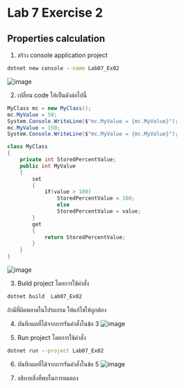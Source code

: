 # Lab 7 Exercise 2

## Properties calculation

1. สร้าง console application project

```cmd
dotnet new console --name Lab07_Ex02
```
![image](https://github.com/AnchisaPhetnoi/03376836-OOP-2566-Lab-07/assets/144197034/78ac99f0-4108-41af-ab02-3cafc4b32986)

2. เปลี่ยน code ให้เป็นดังต่อไปนี้

```cs
MyClass mc = new MyClass();
mc.MyValue = 50;
System.Console.WriteLine($"mc.MyValue = {mc.MyValue}");
mc.MyValue = 150;
System.Console.WriteLine($"mc.MyValue = {mc.MyValue}");

class MyClass
{
    private int StoredPercentValue;
    public int MyValue
    {
        set
        {   
            if(value > 100)
                StoredPercentValue = 100;
                else
                StoredPercentValue = value;
        }
        get
        {
            return StoredPercentValue;
        }
    }
}
```
![image](https://github.com/AnchisaPhetnoi/03376836-OOP-2566-Lab-07/assets/144197034/6ae401b4-58dd-48dd-bbe1-3e89ab94c8e4)

3. Build project โดยการใช้คำสั่ง

```cmd
dotnet build  Lab07_Ex02
```

ถ้ามีที่ผิดพลาดในโปรแกรม ให้แก้ไขให้ถูกต้อง

4. บันทึกผลที่ได้จากการรันคำสั่งในข้อ 3
![image](https://github.com/AnchisaPhetnoi/03376836-OOP-2566-Lab-07/assets/144197034/8190e756-ca8f-4b3e-9850-0ed16afd237c)

5. Run project โดยการใช้คำสั่ง

```cmd
dotnet run --project Lab07_Ex02
```

6. บันทึกผลที่ได้จากการรันคำสั่งในข้อ 5
![image](https://github.com/AnchisaPhetnoi/03376836-OOP-2566-Lab-07/assets/144197034/02bc1b6e-b911-4440-b4c7-f732a1249954)

7. อธิบายสิ่งที่พบในการทดลอง
